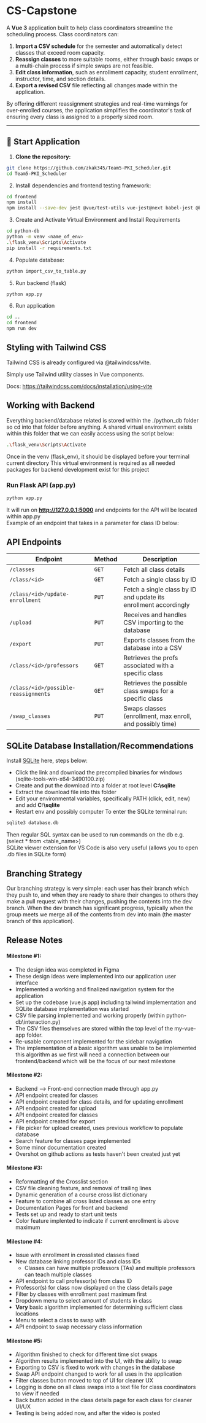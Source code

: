 # CS-Capstone

A **Vue 3** application built to help class coordinators streamline the scheduling process. Class coordinators can:

1. **Import a CSV schedule** for the semester and automatically detect classes that exceed room capacity.  
2. **Reassign classes** to more suitable rooms, either through basic swaps or a multi-chain process if simple swaps are not feasible.  
3. **Edit class information**, such as enrollment capacity, student enrollment, instructor, time, and section details.  
4. **Export a revised CSV** file reflecting all changes made within the application.

By offering different reassignment strategies and real-time warnings for over-enrolled courses, the application simplifies the coordinator's task of ensuring every class is assigned to a properly sized room.

---
## 🚀 Start Application
1. **Clone the repository:**
```sh
git clone https://github.com/zkak345/Team5-PKI_Scheduler.git
cd Team5-PKI_Scheduler
```

2. Install dependencies and frontend testing framework:
```sh
cd frontend
npm install
npm install --save-dev jest @vue/test-utils vue-jest@next babel-jest @babel/preset-env
```

3. Create and Activate Virtual Environment and Install Requirements
```sh
cd python-db
python -m venv <name_of_env>
.\flask_venv\Scripts\Activate
pip install -r requirements.txt
```

4. Populate database:
```sh
python import_csv_to_table.py 
```

5. Run backend (flask)
```sh
python app.py
```

6. Run application
```sh
cd ..
cd frontend
npm run dev
```


## Styling with Tailwind CSS
Tailwind CSS is already configured via @tailwindcss/vite.

Simply use Tailwind utility classes in Vue components.

Docs: https://tailwindcss.com/docs/installation/using-vite

## Working with Backend
Everything backend/database related is stored within the ./python_db folder so cd into that folder before anything.
A shared virtual environment exists within this folder that we can easily access using the script below:
```sh
.\flask_venv\Scripts\Activate
```
Once in the venv (flask_env), it should be displayed before your terminal current directory
This virtual environment is required as all needed packages for backend development exist for this project

### Run Flask API (app.py)
```sh
python app.py
```
It will run on **http://127.0.0.1:5000** and endpoints for the API will be located within app.py \
Example of an endpoint that takes in a parameter for class ID below:

## API Endpoints
| **Endpoint**       | **Method** | **Description**                       |
|--------------------|-----------|---------------------------------------|
| `/classes`        | `GET`      | Fetch all class details               |
| `/class/<id>`     | `GET`      | Fetch a single class by ID            |
| `/class/<id>/update-enrollment` | `PUT` | Fetch a single class by ID and update its enrollment accordingly|
| `/upload`     | `PUT`      | Receives and handles CSV importing to the database |
| `/export`     | `PUT`      | Exports classes from the database into a CSV |
| `/class/<id>/professors`     | `GET`      | Retrieves the profs associated with a specific class |
| `/class/<id>/possible-reassignments`     | `GET`      | Retrieves the possible class swaps for a specific class |
| `/swap_classes`     | `PUT`     | Swaps classes (enrollment, max enroll, and possibly time)|


## SQLite Database Installation/Recommendations 
Install [SQLite](https://www.sqlite.org/download.html) here, steps below:
- Click the link and download the precompiled binaries for windows (sqlite-tools-win-x64-3490100.zip)
- Create and put the download into a folder at root level **C:\sqlite**
- Extract the download file into this folder
- Edit your environmental variables, specifically PATH (click, edit, new) and add **C:\sqlite**
- Restart env and possibly computer
To enter the SQLite terminal run:
```sh
sqlite3 database.db
```
Then regular SQL syntax can be used to run commands on the db e.g. (select * from <table_name>) \
SQLite viewer extension for VS Code is also very useful (allows you to open .db files in SQLite form)

## Branching Strategy
Our branching strategy is very simple: each user has their branch which they push to, and when they are ready to share their changes to others they make a pull request with their changes, pushing the contents into the dev branch. When the dev branch has significant progress, typically when the group meets we merge all of the contents from dev into main (the master branch of this application).

## Release Notes
#### Milestone #1:
- The design idea was completed in Figma
- These design ideas were implemented into our application user interface
- Implemented a working and finalized navigation system for the application
- Set up the codebase (vue.js app) including tailwind implementation and SQLite database implementation was started
- CSV file parsing implemented and working properly (within python-db\interaction.py)
- The CSV files themselves are stored within the top level of  the my-vue-app folder.
- Re-usable component implemented for the sidebar navigation
- The implementation of a basic algorithm was unable to be implemented this algorithm as we first will need a connection between our frontend/backend which will be the focus of our next milestone


#### Milestone #2:
- Backend --> Front-end connection made through app.py
-   API endpoint created for classes
-   API endpoint created for class details, and for updating enrollment
-   API endpoint created for upload
-   API endpoint created for classes
-   API endpoint created for export
-   File picker for upload created, uses previous workflow to populate database
-   Search feature for classes page implemented
-   Some minor documentation created
-   Overshot on github actions as tests haven't been created just yet


#### Milestone #3:
- Reformatting of the Crosslist section
- CSV file cleaning feature, and removal of trailing lines
- Dynamic generation of a course cross list dictionary
- Feature to combine all cross listed classes as one entry
- Documentation Pages for front and backend
- Tests set up and ready to start unit tests
- Color feature implented to indicate if current enrollment is above maximum


#### Milestone #4:
- Issue with enrollment in crosslisted classes fixed
- New database linking professor IDs and class IDs
  - Classes can have multiple professors (TAs) and multiple professors can teach multiple classes
- API endpoint to call professor(s) from class ID
- Professor(s) for class now displayed on the class details page
- Filter by classes with enrollment past maximum first
- Dropdown menu to select amount of students in class
- **Very** basic algorithm implemented for determining sufficient class locations
- Menu to select a class to swap with
- API endpoint to swap necessary class information

#### Milestone #5:
- Algorithm finished to check for different time slot swaps
- Algorithm results implemented into the UI, with the ability to swap
- Exporting to CSV is fixed to work with changes in the database
- Swap API endpoint changed to work for all uses in the application
- Filter classes button moved to top of UI for cleaner UX
- Logging is done on all class swaps into a text file for class coordinators to view if needed
- Back button added in the class details page for each class for cleaner UI/UX
- Testing is being added now, and after the video is posted
